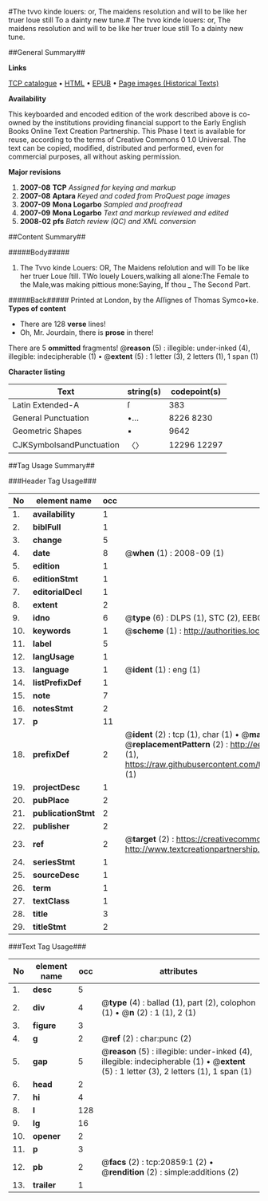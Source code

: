 #The tvvo kinde louers: or, The maidens resolution and will to be like her truer loue still To a dainty new tune.#
The tvvo kinde louers: or, The maidens resolution and will to be like her truer loue still To a dainty new tune.

##General Summary##

**Links**

[TCP catalogue](http://www.ota.ox.ac.uk/tcp/)  • 
[HTML](http://tei.it.ox.ac.uk/tcp/Texts-HTML/free/A06/A06397.html)  • 
[EPUB](http://tei.it.ox.ac.uk/tcp/Texts-EPUB/free/A06/A06397.epub) • 
[Page images (Historical Texts)](https://data.historicaltexts.jisc.ac.uk/view?pubId=eebo-99855369e&pageId=eebo-99855369e-20859-1)

**Availability**

This keyboarded and encoded edition of the
	       work described above is co-owned by the institutions
	       providing financial support to the Early English Books
	       Online Text Creation Partnership. This Phase I text is
	       available for reuse, according to the terms of Creative
	       Commons 0 1.0 Universal. The text can be copied,
	       modified, distributed and performed, even for
	       commercial purposes, all without asking permission.

**Major revisions**

1. __2007-08__ __TCP__ *Assigned for keying and markup*
1. __2007-08__ __Aptara__ *Keyed and coded from ProQuest page images*
1. __2007-09__ __Mona Logarbo__ *Sampled and proofread*
1. __2007-09__ __Mona Logarbo__ *Text and markup reviewed and edited*
1. __2008-02__ __pfs__ *Batch review (QC) and XML conversion*

##Content Summary##

#####Body#####

1. The Tvvo kinde Louers:
OR,
The Maidens reſolution and will
To be like her truer Loue ſtill.
TWo louely Louers,walking all alone:The Female to the Male,was making pittious mone:Saying, If thou 
    _ The Second Part.

#####Back#####
Printed at London, by the Aſſignes of Thomas Symco•ke.
**Types of content**

  * There are 128 **verse** lines!
  * Oh, Mr. Jourdain, there is **prose** in there!

There are 5 **ommitted** fragments! 
 @__reason__ (5) : illegible: under-inked (4), illegible: indecipherable (1)  •  @__extent__ (5) : 1 letter (3), 2 letters (1), 1 span (1)

**Character listing**


|Text|string(s)|codepoint(s)|
|---|---|---|
|Latin Extended-A|ſ|383|
|General Punctuation|•…|8226 8230|
|Geometric Shapes|▪|9642|
|CJKSymbolsandPunctuation|〈〉|12296 12297|

##Tag Usage Summary##

###Header Tag Usage###

|No|element name|occ|attributes|
|---|---|---|---|
|1.|__availability__|1||
|2.|__biblFull__|1||
|3.|__change__|5||
|4.|__date__|8| @__when__ (1) : 2008-09 (1)|
|5.|__edition__|1||
|6.|__editionStmt__|1||
|7.|__editorialDecl__|1||
|8.|__extent__|2||
|9.|__idno__|6| @__type__ (6) : DLPS (1), STC (2), EEBO-CITATION (1), PROQUEST (1), VID (1)|
|10.|__keywords__|1| @__scheme__ (1) : http://authorities.loc.gov/ (1)|
|11.|__label__|5||
|12.|__langUsage__|1||
|13.|__language__|1| @__ident__ (1) : eng (1)|
|14.|__listPrefixDef__|1||
|15.|__note__|7||
|16.|__notesStmt__|2||
|17.|__p__|11||
|18.|__prefixDef__|2| @__ident__ (2) : tcp (1), char (1)  •  @__matchPattern__ (2) : ([0-9\-]+):([0-9IVX]+) (1), (.+) (1)  •  @__replacementPattern__ (2) : http://eebo.chadwyck.com/downloadtiff?vid=$1&page=$2 (1), https://raw.githubusercontent.com/textcreationpartnership/Texts/master/tcpchars.xml#$1 (1)|
|19.|__projectDesc__|1||
|20.|__pubPlace__|2||
|21.|__publicationStmt__|2||
|22.|__publisher__|2||
|23.|__ref__|2| @__target__ (2) : https://creativecommons.org/publicdomain/zero/1.0/ (1), http://www.textcreationpartnership.org/docs/. (1)|
|24.|__seriesStmt__|1||
|25.|__sourceDesc__|1||
|26.|__term__|1||
|27.|__textClass__|1||
|28.|__title__|3||
|29.|__titleStmt__|2||


###Text Tag Usage###

|No|element name|occ|attributes|
|---|---|---|---|
|1.|__desc__|5||
|2.|__div__|4| @__type__ (4) : ballad (1), part (2), colophon (1)  •  @__n__ (2) : 1 (1), 2 (1)|
|3.|__figure__|3||
|4.|__g__|2| @__ref__ (2) : char:punc (2)|
|5.|__gap__|5| @__reason__ (5) : illegible: under-inked (4), illegible: indecipherable (1)  •  @__extent__ (5) : 1 letter (3), 2 letters (1), 1 span (1)|
|6.|__head__|2||
|7.|__hi__|4||
|8.|__l__|128||
|9.|__lg__|16||
|10.|__opener__|2||
|11.|__p__|3||
|12.|__pb__|2| @__facs__ (2) : tcp:20859:1 (2)  •  @__rendition__ (2) : simple:additions (2)|
|13.|__trailer__|1||
